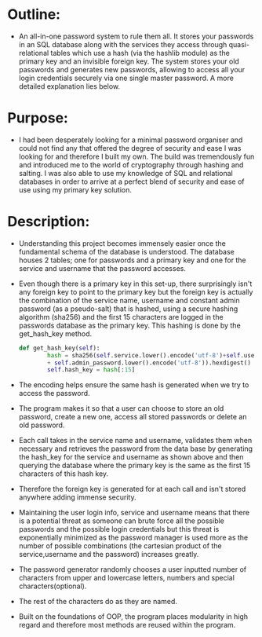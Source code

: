# Outline:
- An all-in-one password system to rule them all. It stores your passwords in an SQL database along with the services they access through  quasi-relational tables which use a hash (via the hashlib module) as the primary key and an invisible foreign key. The system stores your old passwords and generates new passwords, allowing to access all your login credentials securely via one single master password. A more detailed explanation lies below.

# Purpose:
- I had been desperately looking for a minimal password organiser and could not find any that offered the degree of security and ease I was looking for and therefore I built my own. The build was tremendously fun and introduced me to the world of cryptography through hashing and salting. I was also able to use my knowledge of SQL and relational databases in order to arrive at a perfect blend of security and ease of use using my primary key solution.

# Description:
- Understanding this project becomes immensely easier once the fundamental schema of the database is understood. The database houses 2 tables; one for passwords and a primary key and one for the service and username that the password accesses.
- Even though there is a primary key in this set-up, there surprisingly isn't any foreign key to point to the primary key but the foreign key is actually the combination of the service name, username and constant admin password (as a pseudo-salt) that is hashed, using a secure hashing algorithm (sha256) and the first 15 characters are logged in the passwords database as the primary key. This hashing is done by the get_hash_key method.

    ```python
    def get_hash_key(self):
    		hash = sha256(self.service.lower().encode('utf-8')+self.user_name.lower().encode('utf-8')
    		+ self.admin_password.lower().encode('utf-8')).hexdigest()
    		self.hash_key = hash[:15]
    ```
    
- The encoding helps ensure the same hash is generated when we try to access the password.
- The program makes it so that a user can choose to store an old password, create a new one, access all stored passwords or delete an old password.
- Each call takes in the service name and username, validates them when necessary and retrieves the password from the data base by generating the hash_key for the service and username as shown above and then querying the database where the primary key is the same as the first 15 characters of this hash key.
- Therefore the foreign key is generated for at each call and isn't stored anywhere adding immense security.
- Maintaining the user login info, service and username means that there is a potential threat as someone can brute force all the possible passwords and the possible login credentials but this threat is exponentially minimized as the password manager is used more as the number of possible combinations (the cartesian product of the service,username and the password) increases greatly.
- The password generator randomly chooses a user inputted number of characters from upper and lowercase letters, numbers and special characters(optional).
- The rest of the characters do as they are named.
- Built on the foundations of OOP, the program places modularity in high regard and therefore most methods are reused within the program.
